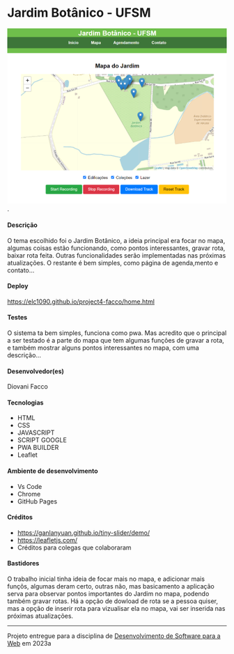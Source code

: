 # Jardim Botânico - UFSM


![Screenshot do projeto](/print.png).


#### Descrição

O tema escolhido foi o Jardim Botânico, a ideia principal era focar no mapa, algumas coisas estão funcionando, como
pontos interessantes, gravar rota, baixar rota feita. Outras funcionalidades serão implementadas nas próximas atualizações.
O restante é bem simples, como página de agenda,mento e contato...


#### Deploy
  https://elc1090.github.io/project4-facco/home.html
  
#### Testes

O sistema ta bem simples, funciona como pwa. Mas acredito que o principal a ser testado é a parte do mapa
que tem algumas funções de gravar a rota, e também mostrar alguns pontos interessantes no mapa, com uma descrição...


#### Desenvolvedor(es)
Diovani Facco


#### Tecnologias

- HTML
- CSS
- JAVASCRIPT
- SCRIPT GOOGLE
- PWA BUILDER
- Leaflet

#### Ambiente de desenvolvimento

 - Vs Code
 - Chrome
 - GitHub Pages


#### Créditos

- https://ganlanyuan.github.io/tiny-slider/demo/
- https://leafletjs.com/
- Créditos para colegas que colaboraram

#### Bastidores


O trabalho inicial tinha ideia de focar mais no mapa, e adicionar mais funçõs, algumas deram certo, outras não, mas basicamento a aplicação
serva para observar pontos importantes do Jardim no mapa, podendo também gravar rotas. Há a opção de dowload de rota se a pessoa quiser, mas a opção
de inserir rota para vizualisar ela no mapa, vai ser inserida nas próximas atualizações.


---
Projeto entregue para a disciplina de [Desenvolvimento de Software para a Web](http://github.com/andreainfufsm/elc1090-2023a) em 2023a
